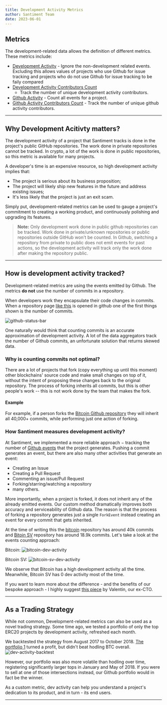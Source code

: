 ```yaml
---
title: Development Activity Metrics
author: Santiment Team
date: 2023-06-01
---
```



## Metrics

The development-related data allows the definition of different metrics.
These metrics include: 
- [Development Activity](/metrics/development-activity/development-activity/) -
  Ignore the non-development related events. Excluding this allows values of
  projects who use Github for issue tracking and projects who do not use Github
  for issue tracking to be faily compared
- [Development Activity Contributors Count](/metrics/development-activity/development-activity-contributors-count/)
  - Track the number of unique development activity contributors.
- [Github Activity](/metrics/development-activity/github-activity/) - Count all
  events for a project.
- [Github Activity Contributors Count](/metrics/development-activity/github-activity-contributors-count) -
  Track the number of unique github activity contributors.

---

## Why Development Acitivty matters?

The development activity of a project that Santiment tracks is done in the
project's public GitHub repositories. The work done in private repositories
cannot be tracked. In crypto, a lot of the work is done in public repositories,
so this metric is available for many projects.

A developer's time is an expensive resource, so high development activity
implies that:

- The project is serious about its business proposition;
- The project will likely ship new features in the future and address existing issues;
- It's less likely that the project is just an exit scam.

Simply put, development-related metrics can be used to gauge a project's commitment to
creating a working product, and continuously polishing and upgrading its
features.

> **Note:** Only development work done in public github repositories can be tracked.
> Work done in private/unknown repositories or public repositories outside
> GitHub won't be counted. In Github, switching a repository from private to public does
> not emit events for past actions, so the development activity will track only the work
> done after making the repository public.

---

## How is development activity tracked?


Development-related metrics are using the events emitted by Github. The metrics
**do not** use the number of commits in a repository.

When developers work they encapsulate their code changes in commits. When a
repository page [like this](https://github.com/santiment/sanbase2) is opened in
github one of the first things shown is the number of commits.

![github-status-bar](github-status-bar.png)

One naturally would think that counting commits is an accurate approximation of
development activity. A lot of the data aggregators track the number of Github
commits, an unfortunate solution that returns skewed data.

### Why is counting commits not optimal?

There are a lot of projects that fork (copy everything up until this moment)
other blockchains' source code and make small changes on top of it, without the
intent of proposing these changes back to the original repository. The process
of forking inherits all commits, but this is other people's work -- this is
not work done by the team that makes the fork. 

#### Example 
For example, if a person forks the [Bitcoin Github
repository](https://github.com/bitcoin/bitcoin) they will inherit all 40,000+
commits, while performing just one action of forking.

### How Santiment measures development activity?

At Santiment, we implemented a more reliable approach $-$ tracking the number of
[Github events](https://docs.github.com/en/rest/using-the-rest-api/github-event-types?apiVersion=2022-11-28)
that the project generates. Pushing a commit generates an event,
but there are also many other activities that generate an event:

- Creating an Issue
- Creating a Pull Request
- Commenting an issue/Pull Request
- Forking/starring/watching a repository
- many others.

More importantly, when a project is forked, it does not inherit any of the
already emitted events. Our custom method dramatically improves both accuracy
and serviceability of Github data. The reason is that the process of forking a
repository generates just a single `ForkEvent` instead creating an event for
every commit that gets inherited.

At the time of writing this the [bitcoin](https://github.com/bitcoin/bitcoin)
repository has around 40k commits and [Bitoin
SV](https://github.com/bitcoin-sv/bitcoin-sv) repository has around 18.9k
commits. Let's take a look at the events counting approach:

Bitcoin: ![bitcoin-dev-activity](bitcoin-dev-activity.png)

Bitcoin SV: ![bitcoin-sv-dev-activity](bitcoin-sv-dev-activity.png)

We observe that Bitcoin has a high development activity all the time.
Meanwhile, Bitcoin SV has 0 dev activity most of the time.

If you want to learn more about the difference - and the benefits of our bespoke
approach - I highly suggest [this
piece](https://medium.com/santiment/tracking-github-activity-of-crypto-projects-introducing-a-better-approach-9fb1af3f1c32)
by Valentin, our ex-CTO.

---


## As a Trading Strategy

While not common, Development-related metrics can also be used as a novel
trading strategy. Some time ago, we tested a portfolio of only the top ERC20
projects by development activity, refreshed each month.

We backtested the strategy from August 2017 to October 2018. [The portfolio
1](https://santiment.net/blog/github-activity-portfolio/) turned a profit, but
didn't beat hodling BTC overall.
![dev-activity-backtest](dev-activity-backtest.png)

However, our portfolio was also more volatile than hodling over time,
registering significantly larger tops in January and May of 2018. If you were to
sell at one of those intersections instead, our Github portfolio would in fact
be the winner.

As a custom metric, dev activity can help you understand a project's dedication
to its product, and in turn - its end users.

---
